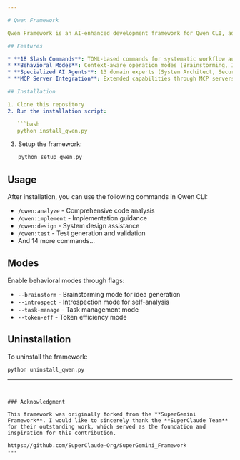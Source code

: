 ```yaml
---

# Qwen Framework

Qwen Framework is an AI-enhanced development framework for Qwen CLI, adapted and forked from the **SuperGemini Framework**. It provides structured development capabilities with slash commands, behavioral modes, and specialized AI agents.

## Features

* **18 Slash Commands**: TOML-based commands for systematic workflow automation (`/qwen:analyze`, `/qwen:implement`, etc.)
* **Behavioral Modes**: Context-aware operation modes (Brainstorming, Introspection, Task Management, Token Efficiency)
* **Specialized AI Agents**: 13 domain experts (System Architect, Security Engineer, etc.)
* **MCP Server Integration**: Extended capabilities through MCP servers

## Installation

1. Clone this repository
2. Run the installation script:

   ```bash
   python install_qwen.py
   ```
3. Setup the framework:

   ```bash
   python setup_qwen.py
   ```

## Usage

After installation, you can use the following commands in Qwen CLI:

* `/qwen:analyze` - Comprehensive code analysis
* `/qwen:implement` - Implementation guidance
* `/qwen:design` - System design assistance
* `/qwen:test` - Test generation and validation
* And 14 more commands...

## Modes

Enable behavioral modes through flags:

* `--brainstorm` - Brainstorming mode for idea generation
* `--introspect` - Introspection mode for self-analysis
* `--task-manage` - Task management mode
* `--token-eff` - Token efficiency mode

## Uninstallation

To uninstall the framework:

```bash
python uninstall_qwen.py
```

---
```


### Acknowledgment

This framework was originally forked from the **SuperGemini Framework**. I would like to sincerely thank the **SuperClaude Team** for their outstanding work, which served as the foundation and inspiration for this contribution.

https://github.com/SuperClaude-Org/SuperGemini_Framework
---
